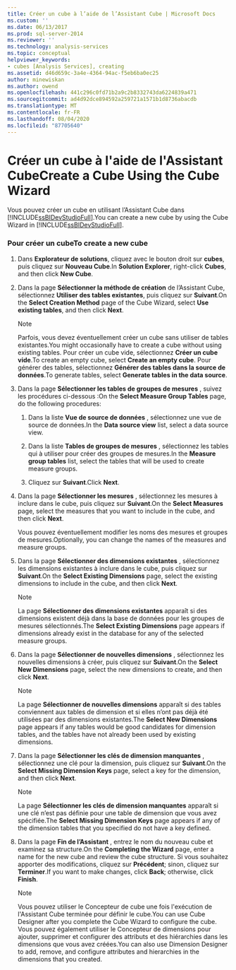 ```yaml
---
title: Créer un cube à l’aide de l’Assistant Cube | Microsoft Docs
ms.custom: ''
ms.date: 06/13/2017
ms.prod: sql-server-2014
ms.reviewer: ''
ms.technology: analysis-services
ms.topic: conceptual
helpviewer_keywords:
- cubes [Analysis Services], creating
ms.assetid: d46d659c-3a4e-4364-94ac-f5eb6ba0ec25
author: minewiskan
ms.author: owend
ms.openlocfilehash: 441c296c0fd71b2a9c2b8332743da6224839a471
ms.sourcegitcommit: ad4d92dce894592a259721a1571b1d8736abacdb
ms.translationtype: MT
ms.contentlocale: fr-FR
ms.lasthandoff: 08/04/2020
ms.locfileid: "87705640"
---
```

# <a name="create-a-cube-using-the-cube-wizard"></a><span data-ttu-id="56a27-102">Créer un cube à l'aide de l'Assistant Cube</span><span class="sxs-lookup"><span data-stu-id="56a27-102">Create a Cube Using the Cube Wizard</span></span>
  <span data-ttu-id="56a27-103">Vous pouvez créer un cube en utilisant l’Assistant Cube dans [!INCLUDE[ssBIDevStudioFull](../../includes/ssbidevstudiofull-md.md)].</span><span class="sxs-lookup"><span data-stu-id="56a27-103">You can create a new cube by using the Cube Wizard in [!INCLUDE[ssBIDevStudioFull](../../includes/ssbidevstudiofull-md.md)].</span></span>  
  
### <a name="to-create-a-new-cube"></a><span data-ttu-id="56a27-104">Pour créer un cube</span><span class="sxs-lookup"><span data-stu-id="56a27-104">To create a new cube</span></span>  
  
1.  <span data-ttu-id="56a27-105">Dans **Explorateur de solutions**, cliquez avec le bouton droit sur **cubes**, puis cliquez sur **Nouveau Cube**.</span><span class="sxs-lookup"><span data-stu-id="56a27-105">In **Solution Explorer**, right-click **Cubes**, and then click **New Cube**.</span></span>  
  
2.  <span data-ttu-id="56a27-106">Dans la page **Sélectionner la méthode de création** de l’Assistant Cube, sélectionnez **Utiliser des tables existantes**, puis cliquez sur **Suivant**.</span><span class="sxs-lookup"><span data-stu-id="56a27-106">On the **Select Creation Method** page of the Cube Wizard, select **Use existing tables**, and then click **Next**.</span></span>  
  
    > [!NOTE]  
    >  <span data-ttu-id="56a27-107">Parfois, vous devez éventuellement créer un cube sans utiliser de tables existantes.</span><span class="sxs-lookup"><span data-stu-id="56a27-107">You might occasionally have to create a cube without using existing tables.</span></span> <span data-ttu-id="56a27-108">Pour créer un cube vide, sélectionnez **Créer un cube vide**.</span><span class="sxs-lookup"><span data-stu-id="56a27-108">To create an empty cube, select **Create an empty cube**.</span></span> <span data-ttu-id="56a27-109">Pour générer des tables, sélectionnez **Générer des tables dans la source de données**.</span><span class="sxs-lookup"><span data-stu-id="56a27-109">To generate tables, select **Generate tables in the data source**.</span></span>  
  
3.  <span data-ttu-id="56a27-110">Dans la page **Sélectionner les tables de groupes de mesures** , suivez les procédures ci-dessous :</span><span class="sxs-lookup"><span data-stu-id="56a27-110">On the **Select Measure Group Tables** page, do the following procedures:</span></span>  
  
    1.  <span data-ttu-id="56a27-111">Dans la liste **Vue de source de données** , sélectionnez une vue de source de données.</span><span class="sxs-lookup"><span data-stu-id="56a27-111">In the **Data source view** list, select a data source view.</span></span>  
  
    2.  <span data-ttu-id="56a27-112">Dans la liste **Tables de groupes de mesures** , sélectionnez les tables qui à utiliser pour créer des groupes de mesures.</span><span class="sxs-lookup"><span data-stu-id="56a27-112">In the **Measure group tables** list, select the tables that will be used to create measure groups.</span></span>  
  
    3.  <span data-ttu-id="56a27-113">Cliquez sur **Suivant**.</span><span class="sxs-lookup"><span data-stu-id="56a27-113">Click **Next**.</span></span>  
  
4.  <span data-ttu-id="56a27-114">Dans la page **Sélectionner les mesures** , sélectionnez les mesures à inclure dans le cube, puis cliquez sur **Suivant**.</span><span class="sxs-lookup"><span data-stu-id="56a27-114">On the **Select Measures** page, select the measures that you want to include in the cube, and then click **Next**.</span></span>  
  
     <span data-ttu-id="56a27-115">Vous pouvez éventuellement modifier les noms des mesures et groupes de mesures.</span><span class="sxs-lookup"><span data-stu-id="56a27-115">Optionally, you can change the names of the measures and measure groups.</span></span>  
  
5.  <span data-ttu-id="56a27-116">Dans la page **Sélectionner des dimensions existantes** , sélectionnez les dimensions existantes à inclure dans le cube, puis cliquez sur **Suivant**.</span><span class="sxs-lookup"><span data-stu-id="56a27-116">On the **Select Existing Dimensions** page, select the existing dimensions to include in the cube, and then click **Next**.</span></span>  
  
    > [!NOTE]  
    >  <span data-ttu-id="56a27-117">La page **Sélectionner des dimensions existantes** apparaît si des dimensions existent déjà dans la base de données pour les groupes de mesures sélectionnés.</span><span class="sxs-lookup"><span data-stu-id="56a27-117">The **Select Existing Dimensions** page appears if dimensions already exist in the database for any of the selected measure groups.</span></span>  
  
6.  <span data-ttu-id="56a27-118">Dans la page **Sélectionner de nouvelles dimensions** , sélectionnez les nouvelles dimensions à créer, puis cliquez sur **Suivant**.</span><span class="sxs-lookup"><span data-stu-id="56a27-118">On the **Select New Dimensions** page, select the new dimensions to create, and then click **Next**.</span></span>  
  
    > [!NOTE]  
    >  <span data-ttu-id="56a27-119">La page **Sélectionner de nouvelles dimensions** apparaît si des tables conviennent aux tables de dimension et si elles n’ont pas déjà été utilisées par des dimensions existantes.</span><span class="sxs-lookup"><span data-stu-id="56a27-119">The **Select New Dimensions** page appears if any tables would be good candidates for dimension tables, and the tables have not already been used by existing dimensions.</span></span>  
  
7.  <span data-ttu-id="56a27-120">Dans la page **Sélectionner les clés de dimension manquantes** , sélectionnez une clé pour la dimension, puis cliquez sur **Suivant**.</span><span class="sxs-lookup"><span data-stu-id="56a27-120">On the **Select Missing Dimension Keys** page, select a key for the dimension, and then click **Next**.</span></span>  
  
    > [!NOTE]  
    >  <span data-ttu-id="56a27-121">La page **Sélectionner les clés de dimension manquantes** apparaît si une clé n’est pas définie pour une table de dimension que vous avez spécifiée.</span><span class="sxs-lookup"><span data-stu-id="56a27-121">The **Select Missing Dimension Keys** page appears if any of the dimension tables that you specified do not have a key defined.</span></span>  
  
8.  <span data-ttu-id="56a27-122">Dans la page **Fin de l’Assistant** , entrez le nom du nouveau cube et examinez sa structure.</span><span class="sxs-lookup"><span data-stu-id="56a27-122">On the **Completing the Wizard** page, enter a name for the new cube and review the cube structure.</span></span> <span data-ttu-id="56a27-123">Si vous souhaitez apporter des modifications, cliquez sur **Précédent**; sinon, cliquez sur **Terminer**.</span><span class="sxs-lookup"><span data-stu-id="56a27-123">If you want to make changes, click **Back**; otherwise, click **Finish**.</span></span>  
  
    > [!NOTE]  
    >  <span data-ttu-id="56a27-124">Vous pouvez utiliser le Concepteur de cube une fois l'exécution de l'Assistant Cube terminée pour définir le cube.</span><span class="sxs-lookup"><span data-stu-id="56a27-124">You can use Cube Designer after you complete the Cube Wizard to configure the cube.</span></span> <span data-ttu-id="56a27-125">Vous pouvez également utiliser le Concepteur de dimensions pour ajouter, supprimer et configurer des attributs et des hiérarchies dans les dimensions que vous avez créées.</span><span class="sxs-lookup"><span data-stu-id="56a27-125">You can also use Dimension Designer to add, remove, and configure attributes and hierarchies in the dimensions that you created.</span></span>  
  
  
